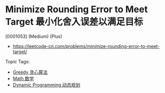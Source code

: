 # Minimize Rounding Error to Meet Target 最小化舍入误差以满足目标

[0001053] (Medium) (Plus)

- https://leetcode-cn.com/problems/minimize-rounding-error-to-meet-target/

Topic Tags:

- [Greedy 贪心算法](https://leetcode-cn.com/tag/greedy/)
- [Math 数学](https://leetcode-cn.com/tag/math/)
- [Dynamic Programming 动态规划](https://leetcode-cn.com/tag/dynamic-programming/)
